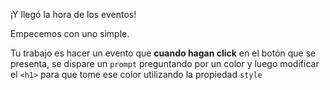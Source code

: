 ¡Y llegó la hora de los eventos!

Empecemos con uno simple.

Tu trabajo es hacer un evento que **cuando hagan click** en el botón que se presenta, se dispare un `prompt` preguntando por un color y luego modificar el `<h1>` para que tome ese color utilizando la propiedad `style`